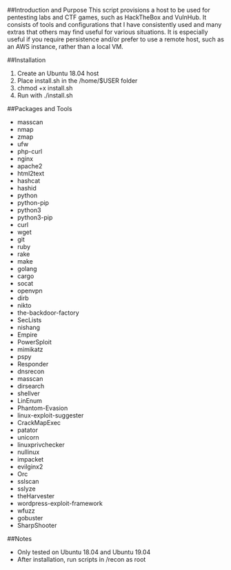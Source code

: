 ##Introduction and Purpose
This script provisions a host to be used for pentesting labs and CTF games, such as HackTheBox and VulnHub. It consists of tools and configurations that I have consistently used and many extras that others may find useful for various situations. It is especially useful if you require persistence and/or prefer to use a remote host, such as an AWS instance, rather than a local VM.

##Installation
1. Create an Ubuntu 18.04 host
2. Place install.sh in the /home/$USER folder
3. chmod +x install.sh
4. Run with ./install.sh

##Packages and Tools
- masscan
- nmap
- zmap
- ufw
- php-curl
- nginx
- apache2
- html2text
- hashcat
- hashid
- python
- python-pip
- python3
- python3-pip
- curl
- wget
- git
- ruby
- rake
- make
- golang
- cargo
- socat
- openvpn
- dirb
- nikto
- the-backdoor-factory
- SecLists
- nishang
- Empire
- PowerSploit
- mimikatz
- pspy
- Responder
- dnsrecon
- masscan
- dirsearch
- shellver
- LinEnum
- Phantom-Evasion
- linux-exploit-suggester
- CrackMapExec
- patator
- unicorn
- linuxprivchecker
- nullinux
- impacket
- evilginx2
- Orc
- sslscan
- sslyze
- theHarvester
- wordpress-exploit-framework
- wfuzz
- gobuster
- SharpShooter

##Notes
- Only tested on Ubuntu 18.04 and Ubuntu 19.04
- After installation, run scripts in /recon as root
